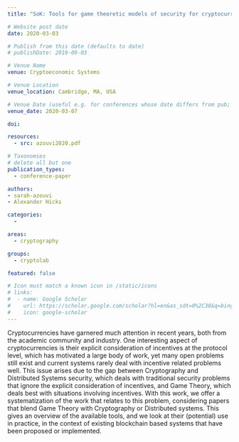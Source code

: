 ```yaml
---
title: "SoK: Tools for game theoretic models of security for cryptocurrencies"

# Website post date
date: 2020-03-03

# Publish from this date (defaults to date)
# publishDate: 2019-09-03

# Venue Name
venue: Cryptoeconomic Systems

# Venue Location
venue_location: Cambridge, MA, USA

# Venue Date (useful e.g. for conferences whose date differs from pub; defaults to date)
venue_date: 2020-03-07

doi:

resources:
  - src: azouvi2020.pdf

# Taxonomies
# delete all but one
publication_types:
  - conference-paper

authors:
- sarah-azouvi
- Alexander Hicks

categories:
  -

areas:
  - cryptography

groups:
  - cryptolab

featured: false

# Icon must match a known icon in /static/icons
# links:
#  - name: Google Scholar
#    url: https://scholar.google.com/scholar?hl=en&as_sdt=0%2C38&q=bing&btnG=
#    icon: google-scholar
---
```


Cryptocurrencies have garnered much attention in recent years, both from the academic community and industry. One interesting aspect of cryptocurrencies is their explicit consideration of incentives at the protocol level, which has motivated a large body of work, yet many open problems still exist and current systems rarely deal with incentive related problems well. This issue arises due to the gap between Cryptography and Distributed Systems security, which deals with traditional security problems that ignore the explicit consideration of incentives, and Game Theory, which deals best with situations involving incentives. With this work, we offer a systematization of the work that relates to this problem, considering papers that blend Game Theory with Cryptography or Distributed systems. This gives an overview of the available tools, and we look at their (potential) use in practice, in the context of existing blockchain based systems that have been proposed or implemented.
